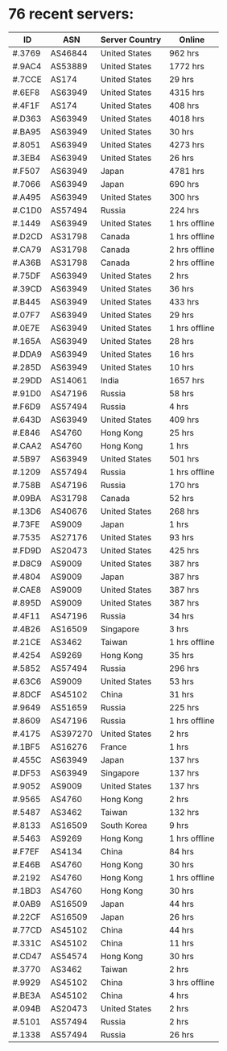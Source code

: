 # 76 recent servers:

| ID | ASN | Server Country | Online |
| ------ | ------ | ------ | ------ |
| #.3769 | AS46844 | United States | 962 hrs |
| #.9AC4 | AS53889 | United States | 1772 hrs |
| #.7CCE | AS174 | United States | 29 hrs |
| #.6EF8 | AS63949 | United States | 4315 hrs |
| #.4F1F | AS174 | United States | 408 hrs |
| #.D363 | AS63949 | United States | 4018 hrs |
| #.BA95 | AS63949 | United States | 30 hrs |
| #.8051 | AS63949 | United States | 4273 hrs |
| #.3EB4 | AS63949 | United States | 26 hrs |
| #.F507 | AS63949 | Japan | 4781 hrs |
| #.7066 | AS63949 | Japan | 690 hrs |
| #.A495 | AS63949 | United States | 300 hrs |
| #.C1D0 | AS57494 | Russia | 224 hrs |
| #.1449 | AS63949 | United States | 1 hrs offline |
| #.D2CD | AS31798 | Canada | 1 hrs offline |
| #.CA79 | AS31798 | Canada | 2 hrs offline |
| #.A36B | AS31798 | Canada | 2 hrs offline |
| #.75DF | AS63949 | United States | 2 hrs |
| #.39CD | AS63949 | United States | 36 hrs |
| #.B445 | AS63949 | United States | 433 hrs |
| #.07F7 | AS63949 | United States | 29 hrs |
| #.0E7E | AS63949 | United States | 1 hrs offline |
| #.165A | AS63949 | United States | 28 hrs |
| #.DDA9 | AS63949 | United States | 16 hrs |
| #.285D | AS63949 | United States | 10 hrs |
| #.29DD | AS14061 | India | 1657 hrs |
| #.91D0 | AS47196 | Russia | 58 hrs |
| #.F6D9 | AS57494 | Russia | 4 hrs |
| #.643D | AS63949 | United States | 409 hrs |
| #.E846 | AS4760 | Hong Kong | 25 hrs |
| #.CAA2 | AS4760 | Hong Kong | 1 hrs |
| #.5B97 | AS63949 | United States | 501 hrs |
| #.1209 | AS57494 | Russia | 1 hrs offline |
| #.758B | AS47196 | Russia | 170 hrs |
| #.09BA | AS31798 | Canada | 52 hrs |
| #.13D6 | AS40676 | United States | 268 hrs |
| #.73FE | AS9009 | Japan | 1 hrs |
| #.7535 | AS27176 | United States | 93 hrs |
| #.FD9D | AS20473 | United States | 425 hrs |
| #.D8C9 | AS9009 | United States | 387 hrs |
| #.4804 | AS9009 | Japan | 387 hrs |
| #.CAE8 | AS9009 | United States | 387 hrs |
| #.895D | AS9009 | United States | 387 hrs |
| #.4F11 | AS47196 | Russia | 34 hrs |
| #.4B26 | AS16509 | Singapore | 3 hrs |
| #.21CE | AS3462 | Taiwan | 1 hrs offline |
| #.4254 | AS9269 | Hong Kong | 35 hrs |
| #.5852 | AS57494 | Russia | 296 hrs |
| #.63C6 | AS9009 | United States | 53 hrs |
| #.8DCF | AS45102 | China | 31 hrs |
| #.9649 | AS51659 | Russia | 225 hrs |
| #.8609 | AS47196 | Russia | 1 hrs offline |
| #.4175 | AS397270 | United States | 2 hrs |
| #.1BF5 | AS16276 | France | 1 hrs |
| #.455C | AS63949 | Japan | 137 hrs |
| #.DF53 | AS63949 | Singapore | 137 hrs |
| #.9052 | AS9009 | United States | 137 hrs |
| #.9565 | AS4760 | Hong Kong | 2 hrs |
| #.5487 | AS3462 | Taiwan | 132 hrs |
| #.8133 | AS16509 | South Korea | 9 hrs |
| #.5463 | AS9269 | Hong Kong | 1 hrs offline |
| #.F7EF | AS4134 | China | 84 hrs |
| #.E46B | AS4760 | Hong Kong | 30 hrs |
| #.2192 | AS4760 | Hong Kong | 1 hrs offline |
| #.1BD3 | AS4760 | Hong Kong | 30 hrs |
| #.0AB9 | AS16509 | Japan | 44 hrs |
| #.22CF | AS16509 | Japan | 26 hrs |
| #.77CD | AS45102 | China | 44 hrs |
| #.331C | AS45102 | China | 11 hrs |
| #.CD47 | AS54574 | Hong Kong | 30 hrs |
| #.3770 | AS3462 | Taiwan | 2 hrs |
| #.9929 | AS45102 | China | 3 hrs offline |
| #.BE3A | AS45102 | China | 4 hrs |
| #.094B | AS20473 | United States | 2 hrs |
| #.5101 | AS57494 | Russia | 2 hrs |
| #.1338 | AS57494 | Russia | 26 hrs |

